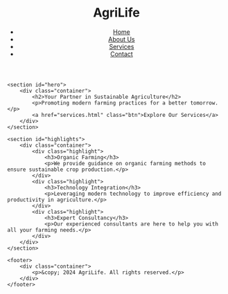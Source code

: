 <!DOCTYPE html>
<html lang="en">
<head>
    <meta charset="UTF-8">
    <meta name="viewport" content="width=device-width, initial-scale=1.0">
    <title>AgriLife - Home</title>
    <link rel="stylesheet" href="styles.css">
</head>
<body>
    <header>
        <div class="container">
            <h1>AgriLife</h1>
            <nav>
                <ul>
                    <li><a href="index.html">Home</a></li>
                    <li><a href="about.html">About Us</a></li>
                    <li><a href="services.html">Services</a></li>
                    <li><a href="contact.html">Contact</a></li>
                </ul>
            </nav>
        </div>
    </header>

    <section id="hero">
        <div class="container">
            <h2>Your Partner in Sustainable Agriculture</h2>
            <p>Promoting modern farming practices for a better tomorrow.</p>
            <a href="services.html" class="btn">Explore Our Services</a>
        </div>
    </section>

    <section id="highlights">
        <div class="container">
            <div class="highlight">
                <h3>Organic Farming</h3>
                <p>We provide guidance on organic farming methods to ensure sustainable crop production.</p>
            </div>
            <div class="highlight">
                <h3>Technology Integration</h3>
                <p>Leveraging modern technology to improve efficiency and productivity in agriculture.</p>
            </div>
            <div class="highlight">
                <h3>Expert Consultancy</h3>
                <p>Our experienced consultants are here to help you with all your farming needs.</p>
            </div>
        </div>
    </section>

    <footer>
        <div class="container">
            <p>&copy; 2024 AgriLife. All rights reserved.</p>
        </div>
    </footer>
</body>
</html>
